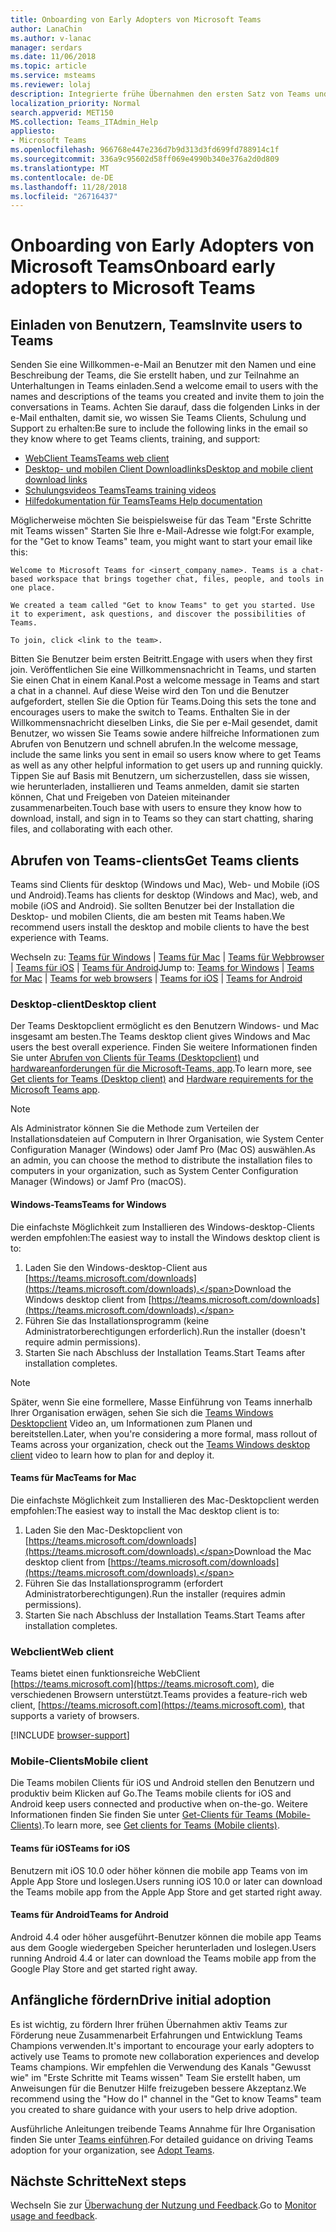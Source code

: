 ```yaml
---
title: Onboarding von Early Adopters von Microsoft Teams
author: LanaChin
ms.author: v-lanac
manager: serdars
ms.date: 11/06/2018
ms.topic: article
ms.service: msteams
ms.reviewer: lolaj
description: Integrierte frühe Übernahmen den ersten Satz von Teams und Kanäle, die Sie in der Microsoft-Teams erstellt haben.
localization_priority: Normal
search.appverid: MET150
MS.collection: Teams_ITAdmin_Help
appliesto:
- Microsoft Teams
ms.openlocfilehash: 966768e447e236d7b9d313d3fd699fd788914c1f
ms.sourcegitcommit: 336a9c95602d58ff069e4990b340e376a2d0d809
ms.translationtype: MT
ms.contentlocale: de-DE
ms.lasthandoff: 11/28/2018
ms.locfileid: "26716437"
---
```

# <a name="onboard-early-adopters-to-microsoft-teams"></a><span data-ttu-id="474df-103">Onboarding von Early Adopters von Microsoft Teams</span><span class="sxs-lookup"><span data-stu-id="474df-103">Onboard early adopters to Microsoft Teams</span></span>

## <a name="invite-users-to-teams"></a><span data-ttu-id="474df-104">Einladen von Benutzern, Teams</span><span class="sxs-lookup"><span data-stu-id="474df-104">Invite users to Teams</span></span>

<span data-ttu-id="474df-105">Senden Sie eine Willkommen-e-Mail an Benutzer mit den Namen und eine Beschreibung der Teams, die Sie erstellt haben, und zur Teilnahme an Unterhaltungen in Teams einladen.</span><span class="sxs-lookup"><span data-stu-id="474df-105">Send a welcome email to users with the names and descriptions of the teams you created and invite them to join the conversations in Teams.</span></span> <span data-ttu-id="474df-106">Achten Sie darauf, dass die folgenden Links in der e-Mail enthalten, damit sie, wo wissen Sie Teams Clients, Schulung und Support zu erhalten:</span><span class="sxs-lookup"><span data-stu-id="474df-106">Be sure to include the following links in the email so they know where to get Teams clients, training, and support:</span></span>
- [<span data-ttu-id="474df-107">WebClient Teams</span><span class="sxs-lookup"><span data-stu-id="474df-107">Teams web client</span></span>](https://teams.microsoft.com)
- [<span data-ttu-id="474df-108">Desktop- und mobilen Client Downloadlinks</span><span class="sxs-lookup"><span data-stu-id="474df-108">Desktop and mobile client download links</span></span>](https://teams.microsoft.com/downloads)
- [<span data-ttu-id="474df-109">Schulungsvideos Teams</span><span class="sxs-lookup"><span data-stu-id="474df-109">Teams training videos</span></span>](https://support.office.com/article/microsoft-teams-video-training-4f108e54-240b-4351-8084-b1089f0d21d7)
- [<span data-ttu-id="474df-110">Hilfedokumentation für Teams</span><span class="sxs-lookup"><span data-stu-id="474df-110">Teams Help documentation</span></span>](https://support.office.com/teams)

<span data-ttu-id="474df-111">Möglicherweise möchten Sie beispielsweise für das Team "Erste Schritte mit Teams wissen" Starten Sie Ihre e-Mail-Adresse wie folgt:</span><span class="sxs-lookup"><span data-stu-id="474df-111">For example, for the "Get to know Teams" team, you might want to start your email like this:</span></span>

   ```
   Welcome to Microsoft Teams for <insert_company_name>. Teams is a chat-based workspace that brings together chat, files, people, and tools in one place. 

   We created a team called "Get to know Teams" to get you started. Use it to experiment, ask questions, and discover the possibilities of Teams. 

   To join, click <link to the team>.
   ```

<span data-ttu-id="474df-112">Bitten Sie Benutzer beim ersten Beitritt.</span><span class="sxs-lookup"><span data-stu-id="474df-112">Engage with users when they first join.</span></span> <span data-ttu-id="474df-113">Veröffentlichen Sie eine Willkommensnachricht in Teams, und starten Sie einen Chat in einem Kanal.</span><span class="sxs-lookup"><span data-stu-id="474df-113">Post a welcome message in Teams and start a chat in a channel.</span></span> <span data-ttu-id="474df-114">Auf diese Weise wird den Ton und die Benutzer aufgefordert, stellen Sie die Option für Teams.</span><span class="sxs-lookup"><span data-stu-id="474df-114">Doing this sets the tone and encourages users to make the switch to Teams.</span></span> <span data-ttu-id="474df-115">Enthalten Sie in der Willkommensnachricht dieselben Links, die Sie per e-Mail gesendet, damit Benutzer, wo wissen Sie Teams sowie andere hilfreiche Informationen zum Abrufen von Benutzern und schnell abrufen.</span><span class="sxs-lookup"><span data-stu-id="474df-115">In the welcome message, include the same links you sent in email so users know where to get Teams as well as any other helpful information to get users up and running quickly.</span></span> <span data-ttu-id="474df-116">Tippen Sie auf Basis mit Benutzern, um sicherzustellen, dass sie wissen, wie herunterladen, installieren und Teams anmelden, damit sie starten können, Chat und Freigeben von Dateien miteinander zusammenarbeiten.</span><span class="sxs-lookup"><span data-stu-id="474df-116">Touch base with users to ensure they know how to download, install, and sign in to Teams so they can start chatting, sharing files, and collaborating with each other.</span></span>  

## <a name="get-teams-clients"></a><span data-ttu-id="474df-117">Abrufen von Teams-clients</span><span class="sxs-lookup"><span data-stu-id="474df-117">Get Teams clients</span></span>
<span data-ttu-id="474df-118">Teams sind Clients für desktop (Windows und Mac), Web- und Mobile (iOS und Android).</span><span class="sxs-lookup"><span data-stu-id="474df-118">Teams has clients for desktop (Windows and Mac), web, and mobile (iOS and Android).</span></span> <span data-ttu-id="474df-119">Sie sollten Benutzer bei der Installation die Desktop- und mobilen Clients, die am besten mit Teams haben.</span><span class="sxs-lookup"><span data-stu-id="474df-119">We recommend users install the desktop and mobile clients to have the best experience with Teams.</span></span> 

<span data-ttu-id="474df-120">Wechseln zu: [Teams für Windows](#teams-for-windows) | [Teams für Mac](#teams-for-mac) | [Teams für Webbrowser](#web-client) | [Teams für iOS](#teams-for-ios) | [Teams für Android](#teams-for-android)</span><span class="sxs-lookup"><span data-stu-id="474df-120">Jump to: [Teams for Windows](#teams-for-windows) | [Teams for Mac](#teams-for-mac) | [Teams for web browsers](#web-client) | [Teams for iOS](#teams-for-ios) | [Teams for Android](#teams-for-android)</span></span>

### <a name="desktop-client"></a><span data-ttu-id="474df-121">Desktop-client</span><span class="sxs-lookup"><span data-stu-id="474df-121">Desktop client</span></span>

<span data-ttu-id="474df-122">Der Teams Desktopclient ermöglicht es den Benutzern Windows- und Mac insgesamt am besten.</span><span class="sxs-lookup"><span data-stu-id="474df-122">The Teams desktop client gives Windows and Mac users the best overall experience.</span></span> <span data-ttu-id="474df-123">Finden Sie weitere Informationen finden Sie unter [Abrufen von Clients für Teams (Desktopclient)](https://docs.microsoft.com/MicrosoftTeams/get-clients#desktop-client) und [hardwareanforderungen für die Microsoft-Teams, app](https://docs.microsoft.com/MicrosoftTeams/hardware-requirements-for-the-teams-app).</span><span class="sxs-lookup"><span data-stu-id="474df-123">To learn more, see [Get clients for Teams (Desktop client)](https://docs.microsoft.com/MicrosoftTeams/get-clients#desktop-client) and [Hardware requirements for the Microsoft Teams app](https://docs.microsoft.com/MicrosoftTeams/hardware-requirements-for-the-teams-app).</span></span>

> [!NOTE]
> <span data-ttu-id="474df-124">Als Administrator können Sie die Methode zum Verteilen der Installationsdateien auf Computern in Ihrer Organisation, wie System Center Configuration Manager (Windows) oder Jamf Pro (Mac OS) auswählen.</span><span class="sxs-lookup"><span data-stu-id="474df-124">As an admin, you can choose the method to distribute the installation files to computers in your organization, such as System Center Configuration Manager (Windows) or Jamf Pro (macOS).</span></span>

#### <a name="teams-for-windows"></a><span data-ttu-id="474df-125">Windows-Teams</span><span class="sxs-lookup"><span data-stu-id="474df-125">Teams for Windows</span></span> 
<span data-ttu-id="474df-126">Die einfachste Möglichkeit zum Installieren des Windows-desktop-Clients werden empfohlen:</span><span class="sxs-lookup"><span data-stu-id="474df-126">The easiest way to install the Windows desktop client is to:</span></span>

1. <span data-ttu-id="474df-127">Laden Sie den Windows-desktop-Client aus [https://teams.microsoft.com/downloads](https://teams.microsoft.com/downloads).</span><span class="sxs-lookup"><span data-stu-id="474df-127">Download the Windows desktop client from [https://teams.microsoft.com/downloads](https://teams.microsoft.com/downloads).</span></span>
2. <span data-ttu-id="474df-128">Führen Sie das Installationsprogramm (keine Administratorberechtigungen erforderlich).</span><span class="sxs-lookup"><span data-stu-id="474df-128">Run the installer (doesn't require admin permissions).</span></span> 
3. <span data-ttu-id="474df-129">Starten Sie nach Abschluss der Installation Teams.</span><span class="sxs-lookup"><span data-stu-id="474df-129">Start Teams after installation completes.</span></span>

> [!NOTE]
> <span data-ttu-id="474df-130">Später, wenn Sie eine formellere, Masse Einführung von Teams innerhalb Ihrer Organisation erwägen, sehen Sie sich die [Teams Windows Desktopclient](http://aka.ms/teams-clients) Video an, um Informationen zum Planen und bereitstellen.</span><span class="sxs-lookup"><span data-stu-id="474df-130">Later, when you're considering a more formal, mass rollout of Teams across your organization, check out the [Teams Windows desktop client](http://aka.ms/teams-clients) video to learn how to plan for and deploy it.</span></span> 

#### <a name="teams-for-mac"></a><span data-ttu-id="474df-131">Teams für Mac</span><span class="sxs-lookup"><span data-stu-id="474df-131">Teams for Mac</span></span> 
<span data-ttu-id="474df-132">Die einfachste Möglichkeit zum Installieren des Mac-Desktopclient werden empfohlen:</span><span class="sxs-lookup"><span data-stu-id="474df-132">The easiest way to install the Mac desktop client is to:</span></span>

1. <span data-ttu-id="474df-133">Laden Sie den Mac-Desktopclient von [https://teams.microsoft.com/downloads](https://teams.microsoft.com/downloads).</span><span class="sxs-lookup"><span data-stu-id="474df-133">Download the Mac desktop client from [https://teams.microsoft.com/downloads](https://teams.microsoft.com/downloads).</span></span>
2. <span data-ttu-id="474df-134">Führen Sie das Installationsprogramm (erfordert Administratorberechtigungen).</span><span class="sxs-lookup"><span data-stu-id="474df-134">Run the installer (requires admin permissions).</span></span> 
3. <span data-ttu-id="474df-135">Starten Sie nach Abschluss der Installation Teams.</span><span class="sxs-lookup"><span data-stu-id="474df-135">Start Teams after installation completes.</span></span>

### <a name="web-client"></a><span data-ttu-id="474df-136">Webclient</span><span class="sxs-lookup"><span data-stu-id="474df-136">Web client</span></span>
<span data-ttu-id="474df-137">Teams bietet einen funktionsreiche WebClient [https://teams.microsoft.com](https://teams.microsoft.com), die verschiedenen Browsern unterstützt.</span><span class="sxs-lookup"><span data-stu-id="474df-137">Teams provides a feature-rich web client, [https://teams.microsoft.com](https://teams.microsoft.com), that supports a variety of browsers.</span></span>

[!INCLUDE [browser-support](includes/browser-support.md)]

### <a name="mobile-client"></a><span data-ttu-id="474df-138">Mobile-Clients</span><span class="sxs-lookup"><span data-stu-id="474df-138">Mobile client</span></span>

<span data-ttu-id="474df-139">Die Teams mobilen Clients für iOS und Android stellen den Benutzern und produktiv beim Klicken auf Go.</span><span class="sxs-lookup"><span data-stu-id="474df-139">The Teams mobile clients for iOS and Android keep users connected and productive when on-the-go.</span></span> <span data-ttu-id="474df-140">Weitere Informationen finden Sie finden Sie unter [Get-Clients für Teams (Mobile-Clients)](https://docs.microsoft.com/MicrosoftTeams/get-clients#mobile-clients).</span><span class="sxs-lookup"><span data-stu-id="474df-140">To learn more, see [Get clients for Teams (Mobile clients)](https://docs.microsoft.com/MicrosoftTeams/get-clients#mobile-clients).</span></span>

#### <a name="teams-for-ios"></a><span data-ttu-id="474df-141">Teams für iOS</span><span class="sxs-lookup"><span data-stu-id="474df-141">Teams for iOS</span></span> 

<span data-ttu-id="474df-142">Benutzern mit iOS 10.0 oder höher können die mobile app Teams von im Apple App Store und loslegen.</span><span class="sxs-lookup"><span data-stu-id="474df-142">Users running iOS 10.0 or later can download the Teams mobile app from the Apple App Store and get started right away.</span></span>  

#### <a name="teams-for-android"></a><span data-ttu-id="474df-143">Teams für Android</span><span class="sxs-lookup"><span data-stu-id="474df-143">Teams for Android</span></span> 
<span data-ttu-id="474df-144">Android 4.4 oder höher ausgeführt-Benutzer können die mobile app Teams aus dem Google wiedergeben Speicher herunterladen und loslegen.</span><span class="sxs-lookup"><span data-stu-id="474df-144">Users running Android 4.4 or later can download the Teams mobile app from the Google Play Store and get started right away.</span></span>  

## <a name="drive-initial-adoption"></a><span data-ttu-id="474df-145">Anfängliche fördern</span><span class="sxs-lookup"><span data-stu-id="474df-145">Drive initial adoption</span></span>

<span data-ttu-id="474df-146">Es ist wichtig, zu fördern Ihrer frühen Übernahmen aktiv Teams zur Förderung neue Zusammenarbeit Erfahrungen und Entwicklung Teams Champions verwenden.</span><span class="sxs-lookup"><span data-stu-id="474df-146">It's important to encourage your early adopters to actively use Teams to promote new collaboration experiences and develop Teams champions.</span></span> <span data-ttu-id="474df-147">Wir empfehlen die Verwendung des Kanals "Gewusst wie" im "Erste Schritte mit Teams wissen" Team Sie erstellt haben, um Anweisungen für die Benutzer Hilfe freizugeben bessere Akzeptanz.</span><span class="sxs-lookup"><span data-stu-id="474df-147">We recommend using the "How do I" channel in the "Get to know Teams" team you created to share guidance with your users to help drive adoption.</span></span> 

<span data-ttu-id="474df-148">Ausführliche Anleitungen treibende Teams Annahme für Ihre Organisation finden Sie unter [Teams einführen](adopt-microsoft-teams-landing-page.md).</span><span class="sxs-lookup"><span data-stu-id="474df-148">For detailed guidance on driving Teams adoption for your organization, see [Adopt Teams](adopt-microsoft-teams-landing-page.md).</span></span>

## <a name="next-steps"></a><span data-ttu-id="474df-149">Nächste Schritte</span><span class="sxs-lookup"><span data-stu-id="474df-149">Next steps</span></span>
<span data-ttu-id="474df-150">Wechseln Sie zur [Überwachung der Nutzung und Feedback](get-started-with-teams-monitor-usage-and-feedback.md).</span><span class="sxs-lookup"><span data-stu-id="474df-150">Go to [Monitor usage and feedback](get-started-with-teams-monitor-usage-and-feedback.md).</span></span>